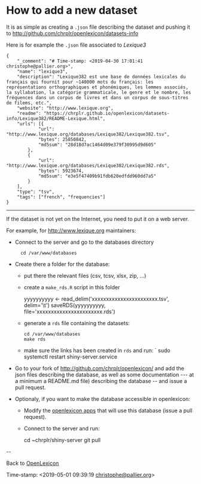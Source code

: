 # How to add a new dataset #

It is as simple as creating a `.json` file describing the dataset and pushing it to <http://github.com/chrplr/openlexicon/datasets-info>

Here is for example the `.json` file associated to _Lexique3_

```{json}
{
    "_comment": "# Time-stamp: <2019-04-30 17:01:41 christophe@pallier.org>",
    "name": "lexique3",
    "description": "Lexique382 est une base de données lexicales du français qui fournit pour ~140000 mots du français: les représentations orthographiques et phonémiques, les lemmes associés, la syllabation, la catégorie grammaticale, le genre et le nombre, les fréquences dans un corpus de livres et dans un corpus de sous-titres de filems, etc.",
    "website": "http://www.lexique.org",
    "readme": "https://chrplr.github.io/openlexicon/datasets-info/Lexique382/README-Lexique.html",
    "urls": [{
            "url": "http://www.lexique.org/databases/Lexique382/Lexique382.tsv",
            "bytes": 25850842,
            "md5sum": "28d18d7ac1464d09e379f30995d9d605"
        },
        {
            "url": "http://www.lexique.org/databases/Lexique382/Lexique382.rds",
            "bytes": 5923674,
            "md5sum": "e3e5f47409b91fdb620edfdd960dd7a5"
        }
    ],
    "type": "tsv",
    "tags": ["french", "frequencies"]
}
```
--------


If the dataset is not yet on the Internet, you need to put it on a web server.

For example, for <http://www.lexique.org> maintainers:

* Connect to the server and go to the databases directory 

        cd /var/www/databases

* Create there a folder for the database:
   * put there the relevant files (csv, tcsv, xlsx, zip, ...)
   * create a `make_rds.R` script in this folder 
   
        yyyyyyyyyy <- read_delim('xxxxxxxxxxxxxxxxxxxxxxx.tsv', delim='\t')
        saveRDS(yyyyyyyyyy, file='xxxxxxxxxxxxxxxxxxxxxxx.rds')

   * generate a `rds` file containing the datasets:
   
         cd /var/www/databases
         make rds
         
    * make sure the links has been created in `rds` and run:
    `
         sudo systemctl restart shiny-server.service

* Go to your fork of <http://github.com/chrplr/openlexicon/> and add the json files describing the database, as well as some documentation --- at a minimum a README.md file) describing the database -- and issue a pull request.

* Optionaly, if you want to make the database accessible in openlexicon:   
   * Modify the [openlexicon apps](http://github.com/chrplr/openlexicon/apps) that will use this database (issue a pull request).
   * Connect to the server and run: 
   
        cd ~chrplr/shiny-server
        git pull

--

Back to [OpenLexicon](https://chrplr.github.com/openlexicon)


Time-stamp: <2019-05-01 09:39:19 christophe@pallier.org>
